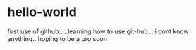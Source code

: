 # hello-world
first use of github.....learning how to use git-hub....i dont know anything...hoping to be a pro soon
